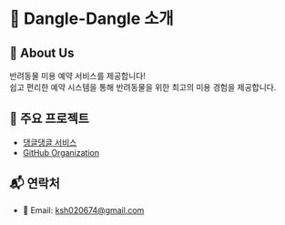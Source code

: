 # 🏢 Dangle-Dangle 소개

## 🚀 About Us
반려동물 미용 예약 서비스를 제공합니다!  
쉽고 편리한 예약 시스템을 통해 반려동물을 위한 최고의 미용 경험을 제공합니다.  

## 📌 주요 프로젝트
- [댕글댕글 서비스](https://dangle.com)  
- [GitHub Organization](https://github.com/Dangle-Dangle)

## 📬 연락처
- 📧 Email: ksh020674@gmail.com
